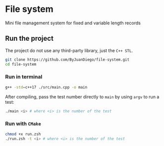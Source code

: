 # File system
Mini file management system for fixed and variable length records

## Run the project

The project do not use any third-party library, just the `C++ STL`.

```zsh
git clone https://github.com/ByJuanDiego/file-system.git
cd file-system
```

### Run in terminal

```zsh
g++ -std=c++17 ./src/main.cpp -o main
```

After compiling, pass the test number directly to ```main``` by using ```argv``` to run a test:

```zsh
./main <i> # where <i> is the number of the test
```

### Run with `CMake`

```zsh
chmod +x run.zsh
./run.zsh -t <i> # where <i> is the number of the test
```
